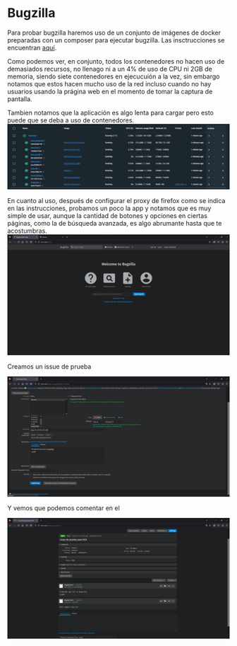 # Bugzilla
Para probar bugzilla haremos uso de un conjunto de imágenes de docker preparadas con un composer para ejecutar bugzilla.
Las insctrucciones se encuentran [aquí](https://github.com/bugzilla/harmony/blob/main/docker/development.md).

Como podemos ver, en conjunto, todos los contenedores no hacen uso de demasiados recursos, no llenago ni a un 4% de uso de CPU ni 2GB de memoria, siendo siete contenedores en ejecucuión a la vez,
sin embargo notamos que estos hacen mucho uso de la red incluso cuando no hay usuarios usando la prágina web en el momento de tomar la captura de pantalla.

Tambien notamos que la aplicación es algo lenta para cargar pero esto puede que se deba a uso de contenedores.
![dockerhub.png](imgs/dockerhub-harmony.png)


En cuanto al uso, después de configurar el proxy de firefox como se indica en las instrucciones, probamos un poco la app
y notamos que es muy simple de usar, aunque la cantidad de botones y opciones en ciertas páginas, como la de búsqueda avanzada, 
es algo abrumante hasta que te acostumbras.
![bugzilla.png](imgs/bugzilla.png)

Creamos un issue de prueba

![crear-issue.png](imgs/crear-issue.png)

Y vemos que podemos comentar en el

![ver-issue.png](imgs/ver-issue.png)